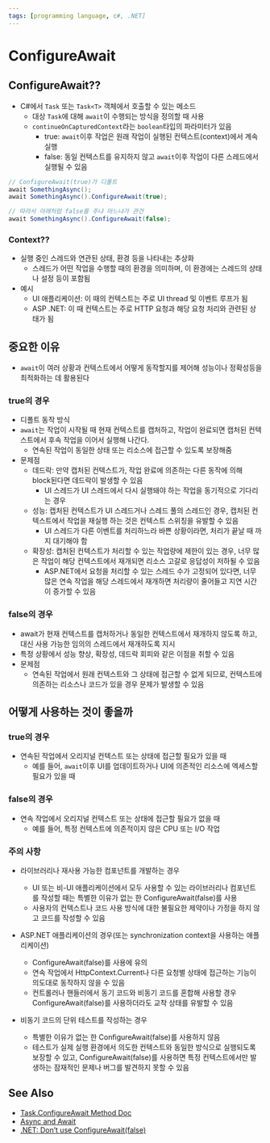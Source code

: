 ```yaml
---
tags: [programming language, c#, .NET]
---
```


# ConfigureAwait
## ConfigureAwait??
* C#에서 `Task` 또는 `Task<T>` 객체에서 호출할 수 있는 메소드
    * 대상 `Task`에 대해 `await`이 수행되는 방식을 정의할 때 사용
    * `continueOnCapturedContext`라는 `boolean`타입의 파라미터가 있음
        * true: `await`이후 작업은 원래 작업이 실행된 컨텍스트(context)에서 계속 실행
        * false: 동일 컨텍스트를 유지하지 않고 `await`이후 작업이 다른 스레드에서 실행될 수 있음

```cs
// ConfigureAwait(true)가 디폴트
await SomethingAsync();
await SomethingAsync().ConfigureAwait(true);

// 따라서 아래처럼 false를 주냐 마느냐가 관건
await SomethingAsync().ConfigureAwait(false);
```

### Context??
* 실행 중인 스레드와 연관된 상태, 환경 등을 나타내는 추상화
    * 스레드가 어떤 작업을 수행할 때의 환경을 의미하며, 이 환경에는 스레드의 상태나 설정 등이 포함됨
* 예시
    * UI 애플리케이션: 이 때의 컨텍스트는 주로 UI thread 및 이벤트 루프가 됨
    * ASP .NET: 이 때 컨텍스트는 주로 HTTP 요청과 해당 요청 처리와 관련된 상태가 됨

## 중요한 이유
* `await`이 여러 상황과 컨텍스트에서 어떻게 동작할지를 제어해 성능이나 정확성등을 최적화하는 데 활용된다

### true의 경우
* 디폴트 동작 방식
* `await`는 작업이 시작될 때 현재 컨텍스트를 캡처하고, 작업이 완료되면 캡처된 컨텍스트에서 후속 작업을 이어서 실행해 나간다.
    * 연속된 작업이 동일한 상태 또는 리소스에 접근할 수 있도록 보장해줌
* 문제점
    * 데드락: 만약 캡처된 컨텍스트가, 작업 완료에 의존하는 다른 동작에 의해 block된다면 데드락이 발생할 수 있음
        * UI 스레드가 UI 스레드에서 다시 실행돼야 하는 작업을 동기적으로 기다리는 경우
    * 성능: 캡처된 컨텍스트가 UI 스레드거나 스레드 풀의 스레드인 경우, 캡처된 컨텍스트에서 작업을 재실행 하는 것은 컨텍스트 스위칭을 유발할 수 있음
        * UI 스레드가 다른 이벤트를 처리하느라 바쁜 상황이라면, 처리가 끝날 때 까지 대기해야 함
    * 확장성: 캡처된 컨텍스트가 처리할 수 있는 작업량에 제한이 있는 경우, 너무 많은 작업이 해당 컨텍스트에서 재개되면 리소스 고갈로 응답성이 저하될 수 있음
        * ASP.NET에서 요청을 처리할 수 있는 스레드 수가 고정되어 있다면, 너무 많은 연속 작업을 해당 스레드에서 재개하면 처리량이 줄어들고 지연 시간이 증가할 수 있음

### false의 경우
* await가 현재 컨텍스트를 캡처하거나 동일한 컨텍스트에서 재개하지 않도록 하고, 대신 사용 가능한 임의의 스레드에서 재개하도록 지시
* 특정 상황에서 성능 향상, 확장성, 데드락 회피와 같은 이점을 취할 수 있음
* 문제점
    * 연속된 작업에서 원래 컨텍스트와 그 상태에 접근할 수 없게 되므로, 컨텍스트에 의존하는 리소스나 코드가 있을 경우 문제가 발생할 수 있음

## 어떻게 사용하는 것이 좋을까
### true의 경우
* 연속된 작업에서 오리지널 컨텍스트 또는 상태에 접근할 필요가 있을 때
    * 예를 들어, `await`이후 UI를 업데이트하거나 UI에 의존적인 리소스에 엑세스할 필요가 있을 때

### false의 경우
* 연속 작업에서 오리지널 컨텍스트 또는 상태에 접근할 필요가 없을 때
    * 예를 들어, 특정 컨텍스트에 의존적이지 않은 CPU 또는 I/O 작업

### 주의 사항
* 라이브러리나 재사용 가능한 컴포넌트를 개발하는 경우
    * UI 또는 비-UI 애플리케이션에서 모두 사용할 수 있는 라이브러리나 컴포넌트를 작성할 때는 특별한 이유가 없는 한 ConfigureAwait(false)를 사용
    * 사용자의 컨텍스트나 코드 사용 방식에 대한 불필요한 제약이나 가정을 하지 않고 코드를 작성할 수 있음

* ASP.NET 애플리케이션의 경우(또는 synchronization context을 사용하는 애플리케이션)
    * ConfigureAwait(false)를 사용에 유의
    * 연속 작업에서 HttpContext.Current나 다른 요청별 상태에 접근하는 기능이 의도대로 동작하지 않을 수 있음
    * 컨트롤러나 핸들러에서 동기 코드와 비동기 코드를 혼합해 사용할 경우 ConfigureAwait(false)를 사용하더라도 교착 상태를 유발할 수 있음

* 비동기 코드의 단위 테스트를 작성하는 경우
    * 특별한 이유가 없는 한 ConfigureAwait(false)를 사용하지 않음
    * 테스트가 실제 실행 환경에서 의도한 컨텍스트와 동일한 방식으로 실행되도록 보장할 수 있고, ConfigureAwait(false)를 사용하면 특정 컨텍스트에서만 발생하는 잠재적인 문제나 버그를 발견하지 못할 수 있음

## See Also
* [Task.ConfigureAwait Method Doc](https://learn.microsoft.com/en-us/dotnet/api/system.threading.tasks.task.configureawait?view=net-8.0)
* [Async and Await](https://blog.stephencleary.com/2012/02/async-and-await.html#avoiding-context)
* [.NET: Don’t use ConfigureAwait(false)](https://www.gabescode.com/dotnet/2022/02/04/dont-use-configureawait.html)
